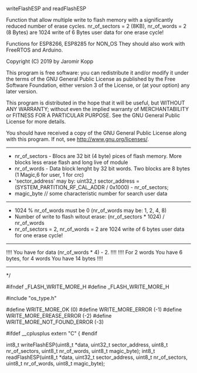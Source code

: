 writeFlashESP and readFlashESP

Function that allow multiple write to flash memory with a significantly reduced number of erase cycles.
nr_of_sectors = 2 (8KB), nr_of_words = 2 (8 Bytes) are 1024 write of 6 Bytes user data for one erase cycle!

Functions for ESP8266, ESP8285 for NON_OS
They should also work with FreeRTOS and Arduino.

Copyright (C) 2019 by Jaromir Kopp <macwyznawca at me dot com>

This program is free software: you can redistribute it and/or modify
it under the terms of the GNU General Public License as published by
the Free Software Foundation, either version 3 of the License, or
(at your option) any later version.

This program is distributed in the hope that it will be useful,
but WITHOUT ANY WARRANTY; without even the implied warranty of
MERCHANTABILITY or FITNESS FOR A PARTICULAR PURPOSE.  See the
GNU General Public License for more details.

You should have received a copy of the GNU General Public License
along with this program.  If not, see <http://www.gnu.org/licenses/>.

*********************************************************************
* nr_of_sectors - Blocs are 32 bit (4 byte) pices of flash memory. More blocks less erase flash and long live of module
* nr_of_words - Data block lenght by 32 bit words. Two blocks are 8 bytes (1 Magic,6 for user, 1 for crc)
* 'sector_address' may by: uint32_t sector_address = (SYSTEM_PARTITION_RF_CAL_ADDR / 0x1000) - nr_of_sectors;
* magic_byte // some characteristic number for search user data
*********************************************************************

* 1024 % nr_of_words must be 0 (nr_of_words may be: 1, 2, 4, 8)
* Number of write to flash witout erase: (nr_of_sectors * 1024) / nr_of_words
* nr_of_sectors = 2, nr_of_words = 2 are 1024 write of 6 bytes user data for one erase cycle!

*********************************************************************
!!!! You have for data (nr_of_words * 4) - 2.                    !!!!
!!!! For 2 words You have 6 bytes, for 4 words You have 14 bytes !!!!
*********************************************************************

*/

#ifndef _FLASH_WRITE_MORE_H
#define _FLASH_WRITE_MORE_H

#include "os_type.h"

#define WRITE_MORE_OK (0)
#define WRITE_MORE_ERROR (-1)
#define WRITE_MORE_EREASE_ERROR (-2)
#define WRITE_MORE_NOT_FOUND_ERROR (-3)

#ifdef __cplusplus
extern "C"
{
#endif

int8_t writeFlashESP(uint8_t *data, uint32_t sector_address, uint8_t nr_of_sectors, uint8_t nr_of_words, uint8_t magic_byte);
int8_t readFlashESP(uint8_t *data, uint32_t sector_address, uint8_t nr_of_sectors, uint8_t nr_of_words, uint8_t magic_byte);
